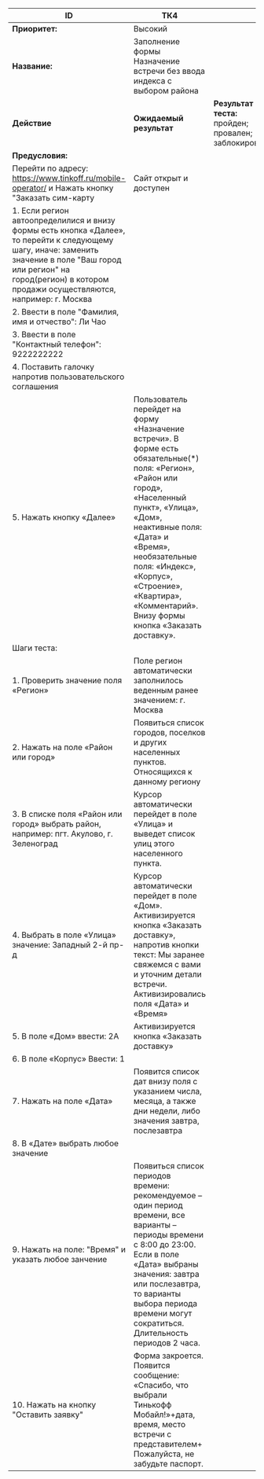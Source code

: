 |    ID                                                                                                                                                                                                                                   |    ТК4                                                                                                                                                                                                                                                                                                                                    |                                                                   |
|-----------------------------------------------------------------------------------------------------------------------------------------------------------------------------------------------------------------------------------------|-------------------------------------------------------------------------------------------------------------------------------------------------------------------------------------------------------------------------------------------------------------------------------------------------------------------------------------------|-------------------------------------------------------------------|
|    **Приоритет:**                                                                                                                                                                                                                       |    Высокий                                                                                                                                                                                                                                                                                                                                |                                                                   |
|    **Название:**                                                                                                                                                                                                                        |    Заполнение формы   Назначение встречи без ввода индекса с выбором района                                                                                                                                                                                                                                                               |                                                                   |
|    **Действие**                                                                                                                                                                                                                         |    **Ожидаемый результат**                                                                                                                                                                                                                                                                                                                |    **Результат теста:**   пройден;   провален;   заблокирован;    |
|    **Предусловия:**                                                                                                                                                                                                                     |                                                                                                                                                                                                                                                                                                                                           |                                                                   |
|    Перейти по адресу: https://www.tinkoff.ru/mobile-operator/   и Нажать кнопку "Заказать сим-карту                                                                                                                                     |    Сайт открыт и доступен                                                                                                                                                                                                                                                                                                                 |                                                                   |
|   1.  Если регион   автоопределилися и внизу формы есть кнопка «Далее», то перейти к следующему   шагу, иначе: заменить значение в поле "Ваш город или регион" на   город(регион) в котором продажи осуществляются, например: г. Москва    |                                                                                                                                                                                                                                                                                                                                           |                                                                   |
|    2. Ввести в поле   "Фамилия, имя и отчество":    Ли Чао                                                                                                                                                                                 |                                                                                                                                                                                                                                                                                                                                           |                                                                   |
|   3. Ввести в поле   "Контактный телефон":    9222222222                                                                                                                                                                                  |                                                                                                                                                                                                                                                                                                                                           |                                                                   |
|    4. Поставить галочку   напротив пользовательского соглашения                                                                                                                                                                            |                                                                                                                                                                                                                                                                                                                                           |                                                                   |
|   5. Нажать кнопку «Далее»                                                                                                                                                                                                                |    Пользователь перейдет   на форму «Назначение встречи». В форме есть обязательные(*) поля: «Регион»,   «Район или город», «Населенный пункт», «Улица», «Дом», неактивные поля:   «Дата» и «Время», необязательные поля: «Индекс», «Корпус», «Строение»,   «Квартира», «Комментарий». Внизу формы кнопка «Заказать доставку».            |                                                                   |
|    Шаги   теста:                                                                                                                                                                                                                        |                                                                                                                                                                                                                                                                                                                                           |                                                                   |
|    1.        Проверить   значение поля «Регион»                                                                                                                                                                                         |    Поле регион автоматически заполнилось веденным   ранее значением: г. Москва                                                                                                                                                                                                                                                            |                                                                   |
|    2.        Нажать на   поле «Район или город»                                                                                                                                                                                         |    Появиться список городов, поселков и других   населенных пунктов. Относящихся к данному региону                                                                                                                                                                                                                                        |                                                                   |
|    3.        В списке   поля «Район или город» выбрать район, например:   пгт. Акулово, г.   Зеленоград                                                                                                                                 |    Курсор автоматически перейдет в поле «Улица» и   выведет список улиц этого населенного пункта.                                                                                                                                                                                                                                         |                                                                   |
|    4.        Выбрать в   поле «Улица» значение: Западный 2-й пр-д                                                                                                                                                                       |    Курсор автоматически перейдет в поле «Дом». Активизируется   кнопка «Заказать доставку», напротив кнопки текст: Мы заранее свяжемся с вами   и уточним детали встречи.   Активизировались поля «Дата» и «Время»                                                                                                                        |                                                                   |
|    5.        В поле   «Дом» ввести:   2А                                                                                                                                                                                                |    Активизируется кнопка «Заказать доставку»                                                                                                                                                                                                                                                                                              |                                                                   |
|    6.        В поле   «Корпус» Ввести:   1                                                                                                                                                                                              |                                                                                                                                                                                                                                                                                                                                           |                                                                   |
|    7.        Нажать на   поле «Дата»                                                                                                                                                                                                    |    Появится список дат внизу поля с указанием   числа, месяца, а также дни недели, либо значения завтра, послезавтра                                                                                                                                                                                                                      |                                                                   |
|    8.        В «Дате»   выбрать любое значение                                                                                                                                                                                          |                                                                                                                                                                                                                                                                                                                                           |                                                                   |
|    9.        Нажать на поле:   "Время" и указать любое занчение                                                                                                                                                                         |    Появиться список периодов времени: рекомендуемое   – один период времени, все варианты – периоды времени с 8:00 до 23:00. Если в   поле «Дата» выбраны значения: завтра или послезавтра, то варианты выбора   периода времени могут сократиться. Длительность периодов 2 часа.                                                         |                                                                   |
|    10.  Нажать на кнопку "Оставить заявку"                                                                                                                                                                                              |    Форма закроется.   Появится сообщение: «Спасибо, что выбрали Тинькофф Мобайл!»+дата, время,   место встречи с представителем+ Пожалуйста, не забудьте паспорт.                                                                                                                                                                         |                                                                   |
